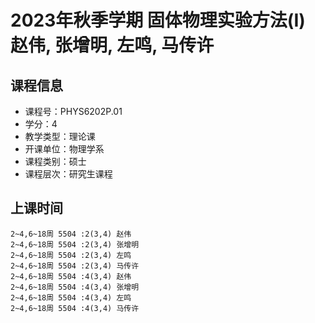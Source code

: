 # 2023年秋季学期 固体物理实验方法(I) 赵伟, 张增明, 左鸣, 马传许






## 课程信息

- 课程号：PHYS6202P.01
- 学分：4
- 教学类型：理论课
- 开课单位：物理学系
- 课程类别：硕士
- 课程层次：研究生课程

## 上课时间

```
2~4,6~18周 5504 :2(3,4) 赵伟
2~4,6~18周 5504 :2(3,4) 张增明
2~4,6~18周 5504 :2(3,4) 左鸣
2~4,6~18周 5504 :2(3,4) 马传许
2~4,6~18周 5504 :4(3,4) 赵伟
2~4,6~18周 5504 :4(3,4) 张增明
2~4,6~18周 5504 :4(3,4) 左鸣
2~4,6~18周 5504 :4(3,4) 马传许
```

